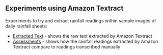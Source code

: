 ## Experiments using Amazon Textract 

Experiments to try and extract rainfall readings within sample images of daily rainfall sheets:

* [Extracted Text](./ExtractedWords) - shows the raw text extracted by Amazon Textract
* [Assessments](./Assessments) - shows how the rainfall readings extracted by Amazon Textract compare to readings transcribed manually 

